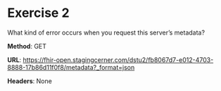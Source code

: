 # Exercise 2

What kind of error occurs when you request this server’s metadata? 

**Method**: GET

**URL**: https://fhir-open.stagingcerner.com/dstu2/fb8067d7-e012-4703-8888-17b86d11f0f8/metadata?_format=json

**Headers**: None